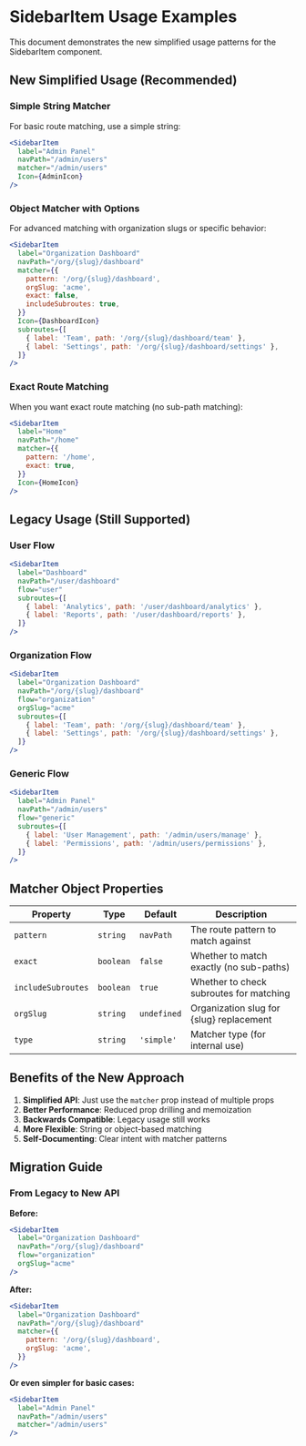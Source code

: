 # SidebarItem Usage Examples

This document demonstrates the new simplified usage patterns for the SidebarItem component.

## New Simplified Usage (Recommended)

### Simple String Matcher

For basic route matching, use a simple string:

```jsx
<SidebarItem
  label="Admin Panel"
  navPath="/admin/users"
  matcher="/admin/users"
  Icon={AdminIcon}
/>
```

### Object Matcher with Options

For advanced matching with organization slugs or specific behavior:

```jsx
<SidebarItem
  label="Organization Dashboard"
  navPath="/org/{slug}/dashboard"
  matcher={{
    pattern: '/org/{slug}/dashboard',
    orgSlug: 'acme',
    exact: false,
    includeSubroutes: true,
  }}
  Icon={DashboardIcon}
  subroutes={[
    { label: 'Team', path: '/org/{slug}/dashboard/team' },
    { label: 'Settings', path: '/org/{slug}/dashboard/settings' },
  ]}
/>
```

### Exact Route Matching

When you want exact route matching (no sub-path matching):

```jsx
<SidebarItem
  label="Home"
  navPath="/home"
  matcher={{
    pattern: '/home',
    exact: true,
  }}
  Icon={HomeIcon}
/>
```

## Legacy Usage (Still Supported)

### User Flow

```jsx
<SidebarItem
  label="Dashboard"
  navPath="/user/dashboard"
  flow="user"
  subroutes={[
    { label: 'Analytics', path: '/user/dashboard/analytics' },
    { label: 'Reports', path: '/user/dashboard/reports' },
  ]}
/>
```

### Organization Flow

```jsx
<SidebarItem
  label="Organization Dashboard"
  navPath="/org/{slug}/dashboard"
  flow="organization"
  orgSlug="acme"
  subroutes={[
    { label: 'Team', path: '/org/{slug}/dashboard/team' },
    { label: 'Settings', path: '/org/{slug}/dashboard/settings' },
  ]}
/>
```

### Generic Flow

```jsx
<SidebarItem
  label="Admin Panel"
  navPath="/admin/users"
  flow="generic"
  subroutes={[
    { label: 'User Management', path: '/admin/users/manage' },
    { label: 'Permissions', path: '/admin/users/permissions' },
  ]}
/>
```

## Matcher Object Properties

| Property           | Type      | Default     | Description                              |
| ------------------ | --------- | ----------- | ---------------------------------------- |
| `pattern`          | `string`  | `navPath`   | The route pattern to match against       |
| `exact`            | `boolean` | `false`     | Whether to match exactly (no sub-paths)  |
| `includeSubroutes` | `boolean` | `true`      | Whether to check subroutes for matching  |
| `orgSlug`          | `string`  | `undefined` | Organization slug for {slug} replacement |
| `type`             | `string`  | `'simple'`  | Matcher type (for internal use)          |

## Benefits of the New Approach

1. **Simplified API**: Just use the `matcher` prop instead of multiple props
2. **Better Performance**: Reduced prop drilling and memoization
3. **Backwards Compatible**: Legacy usage still works
4. **More Flexible**: String or object-based matching
5. **Self-Documenting**: Clear intent with matcher patterns

## Migration Guide

### From Legacy to New API

**Before:**

```jsx
<SidebarItem
  label="Organization Dashboard"
  navPath="/org/{slug}/dashboard"
  flow="organization"
  orgSlug="acme"
/>
```

**After:**

```jsx
<SidebarItem
  label="Organization Dashboard"
  navPath="/org/{slug}/dashboard"
  matcher={{
    pattern: '/org/{slug}/dashboard',
    orgSlug: 'acme',
  }}
/>
```

**Or even simpler for basic cases:**

```jsx
<SidebarItem
  label="Admin Panel"
  navPath="/admin/users"
  matcher="/admin/users"
/>
```
